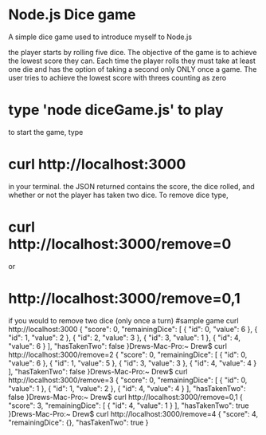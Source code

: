 # Node.js Dice game
A simple dice game used to introduce myself to Node.js

the player starts by rolling five dice. The objective of the game
is to achieve the lowest score they can. Each time the player
rolls they must take at least one die and has the option of taking
a second only ONLY once a game. The user tries to achieve the lowest
score with threes counting as zero

# type 'node diceGame.js' to play
to start the game, type 
# curl http://localhost:3000
in your terminal. 
the JSON returned contains the score, the dice rolled, and whether
or not the player has taken two dice.
To remove dice type, 
# curl http://localhost:3000/remove=0 
or
# http://localhost:3000/remove=0,1 
if you would to remove two dice (only once a turn)
#sample game
curl http://localhost:3000
{
  "score": 0,
  "remainingDice": [
    {
      "id": 0,
      "value": 6
    },
    {
      "id": 1,
      "value": 2
    },
    {
      "id": 2,
      "value": 3
    },
    {
      "id": 3,
      "value": 1
    },
    {
      "id": 4,
      "value": 6
    }
  ],
  "hasTakenTwo": false
}Drews-Mac-Pro:~ Drew$ curl http://localhost:3000/remove=2
{
  "score": 0,
  "remainingDice": [
    {
      "id": 0,
      "value": 6
    },
    {
      "id": 1,
      "value": 5
    },
    {
      "id": 3,
      "value": 3
    },
    {
      "id": 4,
      "value": 4
    }
  ],
  "hasTakenTwo": false
}Drews-Mac-Pro:~ Drew$ curl http://localhost:3000/remove=3
{
  "score": 0,
  "remainingDice": [
    {
      "id": 0,
      "value": 1
    },
    {
      "id": 1,
      "value": 2
    },
    {
      "id": 4,
      "value": 4
    }
  ],
  "hasTakenTwo": false
}Drews-Mac-Pro:~ Drew$ curl http://localhost:3000/remove=0,1
{
  "score": 3,
  "remainingDice": [
    {
      "id": 4,
      "value": 1
    }
  ],
  "hasTakenTwo": true
}Drews-Mac-Pro:~ Drew$ curl http://localhost:3000/remove=4
{
  "score": 4,
  "remainingDice": {},
  "hasTakenTwo": true
}

